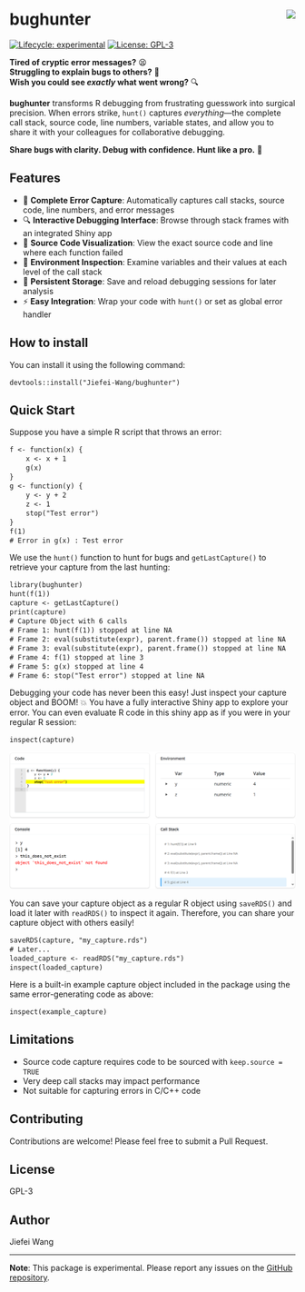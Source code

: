 # bughunter <img src="man/figures/logo.png" align="right" height="139" />

<!-- badges: start -->
<!-- [![R-CMD-check](https://github.com/Jiefei-Wang/bughunter/workflows/R-CMD-check/badge.svg)](https://github.com/Jiefei-Wang/bughunter/actions)
[![CRAN status](https://www.r-pkg.org/badges/version/bughunter)](https://CRAN.R-project.org/package=bughunter) -->
[![Lifecycle: experimental](https://img.shields.io/badge/lifecycle-experimental-orange.svg)](https://lifecycle.r-lib.org/articles/stages.html#experimental)
[![License: GPL-3](https://img.shields.io/badge/License-GPL%203-blue.svg)](https://www.gnu.org/licenses/gpl-3.0)
<!-- badges: end -->

**Tired of cryptic error messages?** 😫  
**Struggling to explain bugs to others?** 🐛  
**Wish you could see *exactly* what went wrong?** 🔍

**bughunter** transforms R debugging from frustrating guesswork into surgical precision. When errors strike, `hunt()` captures *everything*—the complete call stack, source code, line numbers, variable states, and allow you to share it with your colleagues for collaborative debugging.

**Share bugs with clarity. Debug with confidence. Hunt like a pro.** 🎯

## Features

- 🎯 **Complete Error Capture**: Automatically captures call stacks, source code, line numbers, and error messages
- 🔍 **Interactive Debugging Interface**: Browse through stack frames with an integrated Shiny app
- 📝 **Source Code Visualization**: View the exact source code and line where each function failed
- 🌲 **Environment Inspection**: Examine variables and their values at each level of the call stack
- 💾 **Persistent Storage**: Save and reload debugging sessions for later analysis
- ⚡ **Easy Integration**: Wrap your code with `hunt()` or set as global error handler

## How to install
You can install it using the following command:
```{r}
devtools::install("Jiefei-Wang/bughunter")
```

## Quick Start
Suppose you have a simple R script that throws an error:
```{r}
f <- function(x) {
    x <- x + 1
    g(x)
}
g <- function(y) {
    y <- y + 2
    z <- 1
    stop("Test error")
}
f(1)
# Error in g(x) : Test error
```

We use the `hunt()` function to hunt for bugs and `getLastCapture()` to retrieve your capture from the last hunting:
```{r}
library(bughunter)
hunt(f(1))
capture <- getLastCapture()
print(capture)
# Capture Object with 6 calls
# Frame 1: hunt(f(1)) stopped at line NA
# Frame 2: eval(substitute(expr), parent.frame()) stopped at line NA
# Frame 3: eval(substitute(expr), parent.frame()) stopped at line NA
# Frame 4: f(1) stopped at line 3
# Frame 5: g(x) stopped at line 4
# Frame 6: stop("Test error") stopped at line NA
```

Debugging your code has never been this easy! Just inspect your capture object and BOOM! 💥 You have a fully interactive Shiny app to explore your error. You can even evaluate R code in this shiny app as if you were in your regular R session:
```{r}
inspect(capture)
```
![1761519109839](image/README/1761519109839.png)

You can save your capture object as a regular R object using `saveRDS()` and load it later with `readRDS()` to inspect it again. Therefore, you can share your capture object with others easily!
```{r}
saveRDS(capture, "my_capture.rds")
# Later...
loaded_capture <- readRDS("my_capture.rds")
inspect(loaded_capture)
```

Here is a built-in example capture object included in the package using the same error-generating code as above:
```{r}
inspect(example_capture)
```

## Limitations

- Source code capture requires code to be sourced with `keep.source = TRUE`
- Very deep call stacks may impact performance
- Not suitable for capturing errors in C/C++ code

## Contributing

Contributions are welcome! Please feel free to submit a Pull Request.

## License

GPL-3

## Author

Jiefei Wang

---

**Note**: This package is experimental. Please report any issues on the [GitHub repository](https://github.com/Jiefei-Wang/bughunter/issues).
